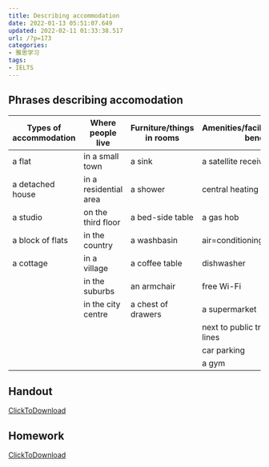 ```yaml
---
title: Describing accommodation
date: 2022-01-13 05:51:07.649
updated: 2022-02-11 01:33:38.517
url: /?p=173
categories: 
- 雅思学习
tags: 
- IELTS
---
```


## Phrases describing accomodation
|Types of accommodation|Where people live|Furniture/things in rooms|Amenities/facilities/additional benefits|
|-------|-------|-------|-------|
|a flat|in a small town|a sink|a satellite receiver|
|a detached house|in a residential area|a shower|central heating|
|a studio|on the third floor|a bed-side table|a gas hob|
|a block of flats|in the country|a washbasin|air=conditioning|
|a cottage|in a village|a coffee table|dishwasher|
||in the suburbs|an armchair|free Wi-Fi|
||in the city centre|a chest of drawers|a supermarket|
||||next to public transportation lines|
||||car parking|
||||a gym|

## Handout
[ClickToDownload](https://cdn-images.reidosann.top/07a5b5d62e1a339ca6e28f43b0884641.pdf)

## Homework
[ClickToDownload](https://cdn-images.reidosann.top/62554baad71be6883fc01885f7680f0a.docx)

